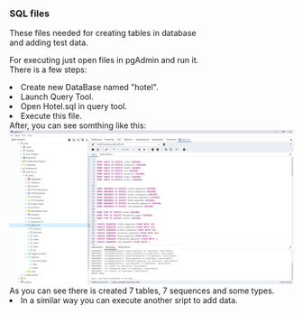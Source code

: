 <h3>SQL files</h3>
<p>These files needed for creating tables in database<br>
and adding test data.
</p>
<p>For executing  just open files in pgAdmin and run it.<br>
There is a few steps: 
<li>Create new DataBase named "hotel".</li>
<li>Launch Query Tool.</li>
<li>Open Hotel.sql in query tool.</li>
<li>Execute this file.</li>
After, you can see somthing like this:<br>
<img src="img/1.png" alt="Created tables, sequences and types"><br>
As you can see there is created 7 tables, 7 sequences and some types.

<li>In a similar way you can execute another sript to add data.</li>
</p>